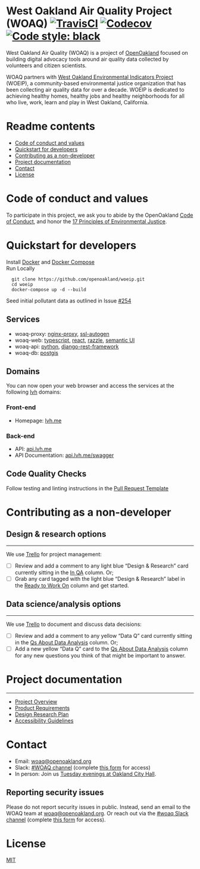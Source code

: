 West Oakland Air Quality Project (WOAQ) [![TravisCI](https://travis-ci.org/openoakland/woeip.svg?branch=master)](https://travis-ci.org/openoakland/woeip) [![Codecov](https://codecov.io/gh/openoakland/woeip/branch/master/graph/badge.svg)](https://codecov.io/gh/openoakland/woeip)
[![Code style: black](https://img.shields.io/badge/code%20style-black-000000.svg)](https://github.com/ambv/black)
===========================================================================

West Oakland Air Quality (WOAQ) is a project of [OpenOakland](https://www.openoakland.org/) focused on building digital advocacy tools around air quality data collected by volunteers and citizen scientists.

WOAQ partners with [West Oakland Environmental Indicators Project](https://www.woeip.org) (WOEIP), a community-based environmental justice organization that has been collecting air quality data for over a decade. WOEIP is dedicated to achieving healthy homes, healthy jobs and healthy neighborhoods for all who live, work, learn and play in West Oakland, California.

# Readme contents

- [Code of conduct and values](#code-of-conduct-and-values)
- [Quickstart for developers](#quickstart-for-developers)
- [Contributing as a non-developer](#contributing-as-a-non-developer)
- [Project documentation](#project-documentation)
- [Contact](#contact)
- [License](#license)

# Code of conduct and values

To participate in this project, we ask you to abide by the OpenOakland [Code of Conduct](https://github.com/openoakland/woeip/blob/master/.github/code_of_conduct.md), and honor the [17 Principles of Environmental Justice](https://www.ejnet.org/ej/principles.html).

# Quickstart for developers

Install [Docker](https://www.docker.com/) and [Docker Compose](https://docs.docker.com/compose/)  
Run Locally  
```
  git clone https://github.com/openoakland/woeip.git
  cd woeip
  docker-compose up -d --build
```
Seed initial pollutant data as outlined in Issue [#254](https://github.com/openoakland/woeip/issues/254)

## Services  

- woaq-proxy: [nginx-proxy](https://github.com/jwilder/nginx-proxy), [ssl-autogen](https://github.com/JrCs/docker-letsencrypt-nginx-proxy-companion)   
- woaq-web:
[typescript](https://www.typescriptlang.org/), [react](https://reactjs.org/), [razzle](https://github.com/jaredpalmer/razzle), [semantic UI](https://react.semantic-ui.com/)  
- woaq-api: [python](https://www.python.org/), [django-rest-framework](https://www.django-rest-framework.org/)
- woaq-db: [postgis](https://postgis.net/)

## Domains  

You can now open your web browser and access the services at the following [lvh](https://www.quora.com/What-is-lvh-me?share=1) domains:  

### Front-end  

- Homepage: [lvh.me](http://lvh.me)

### Back-end  

- API: [api.lvh.me](http://api.lvh.me)
- API Documentation: [api.lvh.me/swagger](http://api.lvh.me/swagger)

## Code Quality Checks

Follow testing and linting instructions in the [Pull Request Template](/.github/pull_request_template.md)

# Contributing as a non-developer

## Design & research options
---------------
We use [Trello](https://trello.com/b/EBnxZHmx/west-oakland-air-quality) for project management:
- [ ] Review and add a comment to any light blue “Design & Research” card currently sitting in the [In QA](https://trello.com/b/EBnxZHmx/west-oakland-air-quality) column. Or;
- [ ] Grab any card tagged with the light blue “Design & Research” label in the [Ready to Work On](https://trello.com/b/EBnxZHmx/west-oakland-air-quality) column and get started. 

## Data science/analysis options
---------------
We use [Trello](https://trello.com/b/EBnxZHmx/west-oakland-air-quality) to document and discuss data decisions:
- [ ] Review and add a comment to any yellow “Data Q” card currently sitting in the [Qs About Data Analysis](https://trello.com/b/EBnxZHmx/west-oakland-air-quality) column. Or;
- [ ] Add a new yellow “Data Q” card to the [Qs About Data Analysis](https://trello.com/b/EBnxZHmx/west-oakland-air-quality) column for any new questions you think of that might be important to answer. 

# Project documentation
---------------
- [Project Overview](https://drive.google.com/open?id=1nMpRN8zOn-Sq9ocrVcOY0HZI2JnL5R7wEKje_YgVwRk)
- [Product Requirements](https://docs.google.com/document/d/1j-R9CQt6dnBwGTDSExlIN68vCmtqXtPMpH2fP5cYSOo/edit?usp=sharing)
- [Design Research Plan](https://drive.google.com/open?id=1Es6k_gOF0qDgkdEJzhj_3ZBMEkRsVg3ecsRSCqThURs)
- [Accessibility Guidelines](https://drive.google.com/open?id=1CKf6g1nd_pxdAKHI-9gbqEGoKWdSAW1PrpC1FTiXEUk)

# Contact

- Email: [woaq@openoakland.org](mailto:woaq@openoakland.org)
- Slack: [#WOAQ channel](https://openoakland.slack.com/) (complete [this form](https://docs.google.com/forms/d/e/1FAIpQLSee_qdE0qCmhufJC94MmSRVDLPAhhFJO4QMzuC31Kh0lxI_Mg/viewform) for access)
- In person: Join us [Tuesday evenings at Oakland City Hall](https://www.meetup.com/OpenOakland/).

Reporting security issues
-------------------------
Please do not report security issues in public. Instead, send an email to the WOAQ team at [woaq@openoakland.org](mailto:woaq@openoakland.org). Or reach out via the [#woaq Slack channel](https://openoakland.slack.com/) (complete [this form](https://docs.google.com/forms/d/e/1FAIpQLSee_qdE0qCmhufJC94MmSRVDLPAhhFJO4QMzuC31Kh0lxI_Mg/viewform) for access).

# License

[MIT](https://github.com/openoakland/woeip/blob/master/LICENSE)
